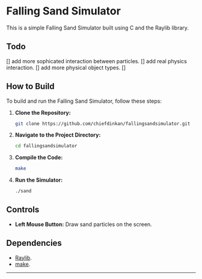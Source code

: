 # Falling Sand Simulator

This is a simple Falling Sand Simulator built using C and the Raylib library.

## Todo
[] add more sophicated interaction between particles.
[] add real physics interaction.
[] add more physical object types.
[] 

## How to Build

To build and run the Falling Sand Simulator, follow these steps:

1. **Clone the Repository:**
   ```bash
   git clone https://github.com/chiefdinkan/fallingsandsimulator.git
   ```

2. **Navigate to the Project Directory:**
   ```bash
   cd fallingsandsimulator
   ```

3. **Compile the Code:**
   ```bash
   make
   ```

4. **Run the Simulator:**
   ```bash
   ./sand
   ```


## Controls

- **Left Mouse Button:** Draw sand particles on the screen.

## Dependencies

- [Raylib](https://www.raylib.com/).
- [make](https://www.gnu.org/software/make/).


---
